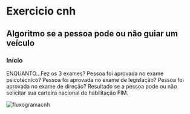 # Exercicio cnh

## Algoritmo se a pessoa pode ou não guiar um veículo
### Início

ENQUANTO...Fez os 3 exames?
Pessoa foi aprovada no exame psicotécnico?
Pessoa foi aprovada no exame de legislação?
Pessoa foi aprovada no exame de direção?
Resultado se a pessoa pode ou não solicitar sua carteira nacional de habilitação
FIM.

![fluxogramacnh](https://user-images.githubusercontent.com/103973579/169722159-46c9747a-04db-4a41-9228-487b48248892.png)


